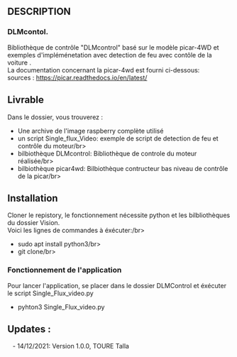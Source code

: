 ## DESCRIPTION
### DLMcontol.</br>
Bibliothèque de contrôle "DLMcontrol" basé sur le modèle picar-4WD et exemples d'impléménetation avec detection de feu avec contôle de la voiture .</br>
La documentation concernant la picar-4wd est fourni ci-dessous:</br>
sources :  https://picar.readthedocs.io/en/latest/</br>
</ul>

## Livrable
Dans le dossier, vous trouverez :
- Une archive de l'image raspberry complète utilisé 
- un script Single_flux_Video: exemple de script de detection de feu et contrôle du moteur/br>
- bilbiothèque DLMcontrol: Bibliothèque de controle du moteur réalisée/br>
- bilbiothèque picar4wd:  Bilbiothèque contructeur bas niveau de contrôle de la picar/br>

## Installation
Cloner le repistory, le fonctionnement nécessite python et les bilbliothèques du dossier Vision.</br>
Voici les lignes de commandes à éxécuter:/br>
- sudo apt install python3/br>
- git clone/br>


### Fonctionnement de l'application
Pour lancer l'application, se placer dans le dossier DLMControl et éxécuter le script Single_Flux_video.py</br>
- pyhton3 Single_Flux_video.py </br>

## Updates :
&nbsp;&nbsp;&nbsp;- 14/12/2021: Version 1.0.0, TOURE Talla
